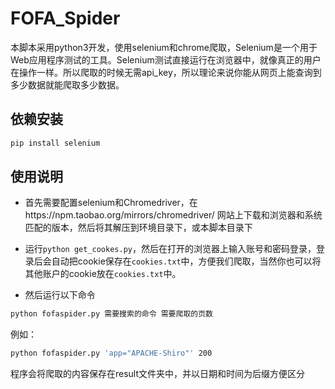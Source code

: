 # FOFA_Spider



本脚本采用python3开发，使用selenium和chrome爬取，Selenium是一个用于Web应用程序测试的工具。Selenium测试直接运行在浏览器中，就像真正的用户在操作一样。所以爬取的时候无需api_key，所以理论来说你能从网页上能查询到多少数据就能爬取多少数据。

## 依赖安装

```bash
pip install selenium 
```

## 使用说明

- 首先需要配置selenium和Chromedriver，在https://npm.taobao.org/mirrors/chromedriver/ 网站上下载和浏览器和系统匹配的版本，然后将其解压到环境目录下，或本脚本目录下

- 运行`python get_cookes.py`，然后在打开的浏览器上输入账号和密码登录，登录后会自动把cookie保存在`cookies.txt`中，方便我们爬取，当然你也可以将其他账户的cookie放在`cookies.txt`中。

- 然后运行以下命令

```bash
python fofaspider.py 需要搜索的命令 需要爬取的页数
```

例如：

```bash
python fofaspider.py 'app="APACHE-Shiro"' 200
```


程序会将爬取的内容保存在result文件夹中，并以日期和时间为后缀方便区分



